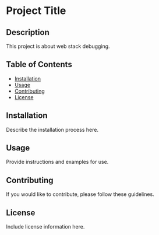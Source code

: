 # Project Title

## Description

This project is about web stack debugging.

## Table of Contents

- [Installation](#installation)
- [Usage](#usage)
- [Contributing](#contributing)
- [License](#license)

## Installation

Describe the installation process here.

## Usage 

Provide instructions and examples for use.

## Contributing

If you would like to contribute, please follow these guidelines.

## License

Include license information here.